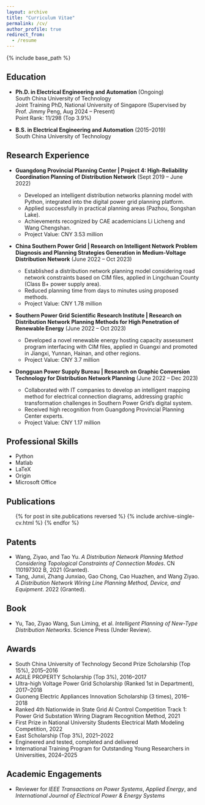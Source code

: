 ```yaml
---
layout: archive
title: "Curriculum Vitae"
permalink: /cv/
author_profile: true
redirect_from:
  - /resume
---
```


{% include base_path %}

## Education
* **Ph.D. in Electrical Engineering and Automation** (Ongoing)  
  South China University of Technology  
  Joint Training PhD, National University of Singapore (Supervised by Prof. Jimmy Peng, Aug 2024 – Present)  
  Point Rank: 11/298 (Top 3.9%)

* **B.S. in Electrical Engineering and Automation** (2015–2019)  
  South China University of Technology

## Research Experience
* **Guangdong Provincial Planning Center | Project 4: High-Reliability Coordination Planning of Distribution Network** (Sept 2019 – June 2022)  
  * Developed an intelligent distribution networks planning model with Python, integrated into the digital power grid planning platform.  
  * Applied successfully in practical planning areas (Pazhou, Songshan Lake).  
  * Achievements recognized by CAE academicians Li Licheng and Wang Chengshan.  
  * Project Value: CNY 3.53 million

* **China Southern Power Grid | Research on Intelligent Network Problem Diagnosis and Planning Strategies Generation in Medium-Voltage Distribution Network** (June 2022 – Oct 2023)  
  * Established a distribution network planning model considering road network constraints based on CIM files, applied in Lingchuan County (Class B+ power supply area).  
  * Reduced planning time from days to minutes using proposed methods.  
  * Project Value: CNY 1.78 million

* **Southern Power Grid Scientific Research Institute | Research on Distribution Network Planning Methods for High Penetration of Renewable Energy** (June 2022 – Oct 2023)  
  * Developed a novel renewable energy hosting capacity assessment program interfacing with CIM files, applied in Guangxi and promoted in Jiangxi, Yunnan, Hainan, and other regions.  
  * Project Value: CNY 3.7 million

* **Dongguan Power Supply Bureau | Research on Graphic Conversion Technology for Distribution Network Planning** (June 2022 – Dec 2023)  
  * Collaborated with IT companies to develop an intelligent mapping method for electrical connection diagrams, addressing graphic transformation challenges in Southern Power Grid’s digital system.  
  * Received high recognition from Guangdong Provincial Planning Center experts.  
  * Project Value: CNY 1.17 million

## Professional Skills
* Python
* Matlab
* LaTeX
* Origin
* Microsoft Office

## Publications
<ul>{% for post in site.publications reversed %}
  {% include archive-single-cv.html %}
{% endfor %}</ul>

## Patents
* Wang, Ziyao, and Tao Yu. *A Distribution Network Planning Method Considering Topological Constraints of Connection Modes*. CN 110197302 B, 2021 (Granted).
* Tang, Junxi, Zhang Junxiao, Gao Chong, Cao Huazhen, and Wang Ziyao. *A Distribution Network Wiring Line Planning Method, Device, and Equipment*. 2022 (Granted).

## Book
* Yu, Tao, Ziyao Wang, Sun Liming, et al. *Intelligent Planning of New-Type Distribution Networks*. Science Press (Under Review).

## Awards
* South China University of Technology Second Prize Scholarship (Top 15%), 2015–2016
* AGILE PROPERTY Scholarship (Top 3%), 2016–2017
* Ultra-high Voltage Power Grid Scholarship (Ranked 1st in Department), 2017–2018
* Guoneng Electric Appliances Innovation Scholarship (3 times), 2016–2018
* Ranked 4th Nationwide in State Grid AI Control Competition Track 1: Power Grid Substation Wiring Diagram Recognition Method, 2021
* First Prize in National University Students Electrical Math Modeling Competition, 2022
* East Scholarship (Top 3%), 2021–2022
* Engineered and tested, completed and delivered
* International Training Program for Outstanding Young Researchers in Universities, 2024–2025

## Academic Engagements
* Reviewer for *IEEE Transactions on Power Systems*, *Applied Energy*, and *International Journal of Electrical Power & Energy Systems*
